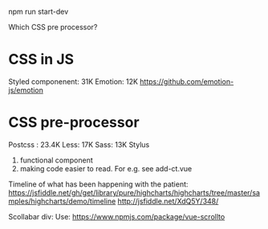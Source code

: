 npm run start-dev

Which CSS pre processor?

# CSS in JS

Styled componenent: 31K
Emotion: 12K https://github.com/emotion-js/emotion

# CSS pre-processor

Postcss : 23.4K
Less: 17K
Sass: 13K
Stylus

1. functional component
2. making code easier to read. For e.g. see add-ct.vue

Timeline of what has been happening with the patient:
https://jsfiddle.net/gh/get/library/pure/highcharts/highcharts/tree/master/samples/highcharts/demo/timeline
http://jsfiddle.net/XdQ5Y/348/

Scollabar div:
Use: https://www.npmjs.com/package/vue-scrollto
